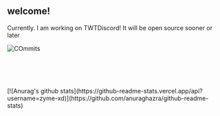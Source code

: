 ## welcome!
Currently. I am working on TWTDiscord!
It will be open source sooner or later

![COmmits](https://zyrn.wtf/i/zj0ai.png)

<br />
<br />
<br />
<br />
[![Anurag's github stats](https://github-readme-stats.vercel.app/api?username=zyme-xd)](https://github.com/anuraghazra/github-readme-stats)


